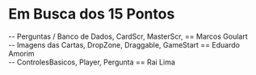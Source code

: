 # Em Busca dos 15 Pontos

-- Perguntas / Banco de Dados, CardScr, MasterScr,  == Marcos Goulart  
-- Imagens das Cartas, DropZone, Draggable, GameStart == Eduardo Amorim   
-- ControlesBasicos, Player, Pergunta == Rai Lima  
